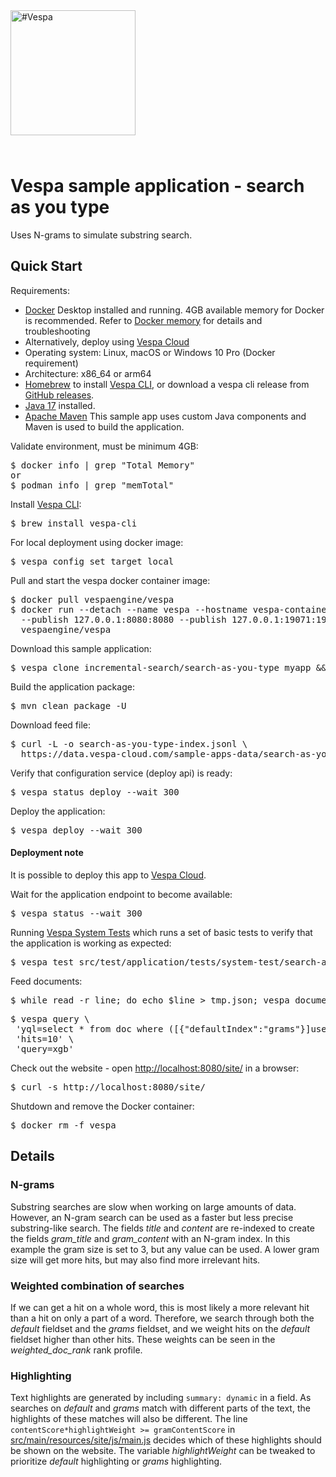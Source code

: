 <!-- Copyright Vespa.ai. Licensed under the terms of the Apache 2.0 license. See LICENSE in the project root. -->

<picture>
  <source media="(prefers-color-scheme: dark)" srcset="https://assets.vespa.ai/logos/Vespa-logo-green-RGB.svg">
  <source media="(prefers-color-scheme: light)" srcset="https://assets.vespa.ai/logos/Vespa-logo-dark-RGB.svg">
  <img alt="#Vespa" width="200" src="https://assets.vespa.ai/logos/Vespa-logo-dark-RGB.svg" style="margin-bottom: 25px;">
</picture>

# Vespa sample application - search as you type

Uses N-grams to simulate substring search.


## Quick Start
Requirements:
* [Docker](https://www.docker.com/) Desktop installed and running. 4GB available memory for Docker is recommended.
  Refer to [Docker memory](https://docs.vespa.ai/en/operations-selfhosted/docker-containers.html#memory)
  for details and troubleshooting
* Alternatively, deploy using [Vespa Cloud](#deployment-note)
* Operating system: Linux, macOS or Windows 10 Pro (Docker requirement)
* Architecture: x86_64 or arm64
* [Homebrew](https://brew.sh/) to install [Vespa CLI](https://docs.vespa.ai/en/vespa-cli.html), or download
  a vespa cli release from [GitHub releases](https://github.com/vespa-engine/vespa/releases).
* <a href="https://openjdk.org/projects/jdk/17/" data-proofer-ignore>Java 17</a> installed.
* [Apache Maven](https://maven.apache.org/install.html) This sample app uses custom Java components and Maven is used
  to build the application.

Validate environment, must be minimum 4GB:
<pre>
$ docker info | grep "Total Memory"
or
$ podman info | grep "memTotal"
</pre>

Install [Vespa CLI](https://docs.vespa.ai/en/vespa-cli.html):
<pre>
$ brew install vespa-cli
</pre>

For local deployment using docker image:
<pre data-test="exec">
$ vespa config set target local
</pre>

Pull and start the vespa docker container image:
<pre data-test="exec">
$ docker pull vespaengine/vespa
$ docker run --detach --name vespa --hostname vespa-container \
  --publish 127.0.0.1:8080:8080 --publish 127.0.0.1:19071:19071 \
  vespaengine/vespa
</pre>

Download this sample application:
<pre data-test="exec">
$ vespa clone incremental-search/search-as-you-type myapp && cd myapp
</pre>

Build the application package:
<pre data-test="exec" data-test-expect="BUILD SUCCESS" data-test-timeout="300">
$ mvn clean package -U
</pre>

Download feed file:
<pre data-test="exec">
$ curl -L -o search-as-you-type-index.jsonl \
  https://data.vespa-cloud.com/sample-apps-data/search-as-you-type-index.jsonl
</pre>

Verify that configuration service (deploy api) is ready:
<pre data-test="exec">
$ vespa status deploy --wait 300
</pre>

Deploy the application:
<pre data-test="exec" data-test-assert-contains="Success">
$ vespa deploy --wait 300
</pre>

#### Deployment note
It is possible to deploy this app to
[Vespa Cloud](https://cloud.vespa.ai/en/getting-started-java#deploy-sample-applications-java).

Wait for the application endpoint to become available:
<pre data-test="exec">
$ vespa status --wait 300
</pre>

Running [Vespa System Tests](https://docs.vespa.ai/en/reference/testing.html)
which runs a set of basic tests to verify that the application is working as expected:
<pre data-test="exec" data-test-assert-contains="Success">
$ vespa test src/test/application/tests/system-test/search-as-you-type-test.json
</pre>

Feed documents:
<pre data-test="exec">
$ while read -r line; do echo $line > tmp.json; vespa document tmp.json; done < search-as-you-type-index.jsonl
</pre>
<!-- ToDo: rewrite to using vespa feed -->

<pre data-test="exec" data-test-assert-contains="Ranking with XGBoost Models">
$ vespa query \
 'yql=select * from doc where ([{"defaultIndex":"grams"}]userInput(@query))'\
 'hits=10' \
 'query=xgb'
</pre>

Check out the website - open <http://localhost:8080/site/> in a browser:
<pre data-test="exec" data-test-assert-contains="search as you type">
$ curl -s http://localhost:8080/site/
</pre>

Shutdown and remove the Docker container:
<pre data-test="after">
$ docker rm -f vespa
</pre>



## Details

### N-grams

Substring searches are slow when working on large amounts of data.
However, an N-gram search can be used as a faster but less precise substring-like search.
The fields _title_ and _content_ are re-indexed to create the fields
_gram\_title_ and _gram\_content_ with an N-gram index.
In this example the gram size is set to 3, but any value can be used.
A lower gram size will get more hits, but may also find more irrelevant hits.

### Weighted combination of searches

If we can get a hit on a whole word, this is most likely a more relevant hit than a hit on only a part of a word.
Therefore, we search through both the _default_ fieldset and the _grams_ fieldset,
and we weight hits on the _default_ fieldset higher than other hits.
These weights can be seen in the _weighted\_doc\_rank_ rank profile.

### Highlighting

Text highlights are generated by including `summary: dynamic` in a field.
As searches on _default_ and _grams_ match with different parts of the text,
the highlights of these matches will also be different.
The line `contentScore*highlightWeight >= gramContentScore` in
[src/main/resources/site/js/main.js](src/main/resources/site/js/main.js)
decides which of these highlights should be shown on the website.
The variable _highlightWeight_ can be tweaked to prioritize _default_ highlighting or _grams_ highlighting.
